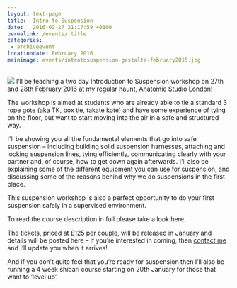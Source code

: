 ```yaml
---
layout: text-page
title:  Intro to Suspension
date:   2016-02-27 21:17:59 +0100
permalink: /events/:title
categories:
 - archiveevent
locationdate: February 2016
mainimage: events/introtosuspension-gestalta-february2015.jpg
---
```

<img src="{{site.baseurl}}/img/events/introtosuspension-gestalta-february2015.jpg" class="text-image-left" />
I’ll be teaching a two day Introduction to Suspension workshop on 27th and 28th February 2016 at my regular haunt, <a href="http://anatomiestudio.com" target="_blank_">Anatomie Studio</a> London!

The workshop is aimed at students who are already able to tie a standard 3 rope gote (aka TK, box tie, takate kote) and have some experience of tying on the floor, but want to start moving into the air in a safe and structured way.

I’ll be showing you all the fundamental elements that go into safe suspension – including building solid suspension harnesses, attaching and locking suspension lines, tying efficiently, communicating clearly with your partner and, of course, how to get down again afterwards.  I’ll also be explaining some of the different equipment you can use for suspension, and discussing some of the reasons behind why we do suspensions in the first place.

This suspension workshop is also a perfect opportunity to do your first suspension safely in a supervised environment.

To read the course description in full please take a look here.

The tickets, priced at £125 per couple, will be released in January and details will be posted here – if you’re interested in coming, then <a href="{{site.baseurl}}/#contact">contact me</a> and I’ll update you when it arrives!

And if you don’t quite feel that you’re ready for suspension then I’ll also be running a 4 week shibari course starting on 20th January for those that want to ‘level up’.
